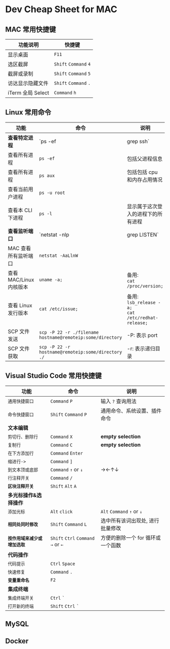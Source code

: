 # Dev Cheap Sheet for MAC

## MAC 常用快捷键

| 功能说明          | 快捷键                |
| ----------------- | --------------------- |
| 显示桌面          | `F11`                 |
| 选区截屏          | `Shift` `Command` `4` |
| 截屏或录制        | `Shift` `Command` `5` |
| 访达显示隐藏文件  | `Shift` `Command` `.` |
| iTerm 全局 Select | `Command` `h`         |

## Linux 常用命令

| 功能 | 命令 | 说明 |
| --- | --- | --- |
| **查看特定进程** | `ps -ef | grep ssh` |  |
| 查看所有进程 | `ps -ef` | 包括父进程信息 |
| 查看所有进程 | `ps aux` | 包括包括 cpu 和内存占用情况 |
| 查看当前用户进程 | `ps -u root` |  |
| 查看本 CLI 下进程 | `ps -l` | 显示属于这次登入的进程下的所有进程 |
| **查看监听端口** | `netstat -nlp | grep LISTEN` |  |
| MAC 查看所有监听端口 | `netstat -AaLlnW` |  |
| 查看 MAC/Linux 内核版本 | `uname -a;` | 备用:<br> `cat /proc/version;` |
| 查看 Linux 发行版本 | `cat /etc/issue;` | 备用:<br> `lsb_release -a;` <br> `cat /etc/redhat-release;` |
| SCP 文件发送 | `scp -P 22 -r ./filename hostname@remoteip:some/directory` | -P: 表示 port |
| SCP 文件获取 | `scp -P 22 -r hostname@remoteip:some/directory ./` | -r: 表示递归目录 |

## Visual Studio Code 常用快捷键

| **功能**                       | 命令                                | 说明                              |
| ------------------------------ | ----------------------------------- | --------------------------------- |
| `通用快捷窗口`                 | `Command` `P`                       | 输入 `?` 查询用法                 |
| `命令快捷窗口`                 | `Shift` `Command` `P`               | 通用命令、系统设置、插件命令      |
| **文本编辑**                   |                                     |                                   |
| `剪切行、删除行`               | `Command` `X`                       | **empty selection**               |
| `复制行`                       | `Command` `C`                       | **empty selection**               |
| `在下方添加行`                 | `Command` `Enter`                   |
| `缩进行->`                     | `Command` `]`                       |
| `到文本顶或底部`               | `Command` `↑` or `↓`                | →←↑↓                              |
| `行注释开关`                   | `Command` `/`                       |
| **`区块注释开关`**             | `Shift` `Alt` `A`                   |
| **多光标操作&选择操作**        |                                     |                                   |
| `添加光标`                     | `Alt` `click`                       | `Alt` `Command` `↑` or `↓`        |
| **`相同处同时修改`**           | `Shift` `Command` `L`               | 选中所有该词出现处, 进行批量修改  |
| **`按作用域来减少或增加选取`** | `Shift` `Ctrl` `Command` `→` or `←` | 方便的删除一个 for 循环或一个函数 |
| **代码操作**                   |                                     |                                   |
| `代码提示`                     | `Ctrl` `Space`                      |
| `快速修复`                     | `Command` `.`                       |
| **`变量重命名`**               | `F2`                                |                                   |
| **集成终端**                   |                                     |                                   |
| `集成终端开关`                 | `Ctrl` `` ` ``                      |                                   |
| `打开新的终端`                 | `Shift` `Ctrl` `` ` ``              |                                   |

## MySQL

## Docker

